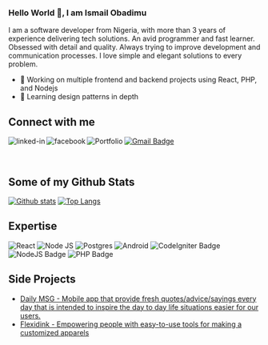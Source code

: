 ### Hello World 👋, I am Ismail Obadimu 
I am a software developer from Nigeria, with more than 3 years of experience delivering tech solutions. An avid programmer and fast learner. Obsessed with detail and quality. Always trying to improve development and communication processes. I love simple and elegant solutions to every problem.
- 🔭 Working on multiple frontend and backend projects using React, PHP, and Nodejs
- 🌱 Learning design patterns in depth

## Connect with me

[![Gmail Badge](https://img.shields.io/badge/-me@ismailobadimu.com-c14438?style=flat&logo=Gmail&logoColor=white&link=mailto:me@ismailobadimu.com)](mailto:me@ismailobadimu.com)
[<img align="left" alt="linked-in" src="https://img.shields.io/badge/linkedin-%230077B5.svg?&style=for-the-badge&logo=linkedin&logoColor=white" />](https://www.linkedin.com/in/ismailobadimu)
[<img align="left" alt="facebook" src="https://img.shields.io/badge/facebook-%231877F2.svg?&style=for-the-badge&logo=facebook&logoColor=white" />](https://www.facebook.com/ismailobadimu)
[<img align="left" alt="Portfolio" src="https://img.shields.io/website?up_color=white&up_message=online&url=https%3A%2F%2Fismailobadimu.com" />](https://www.ismailobadimu.com/)

<br />

## Some of my Github Stats

[![Github stats](https://github-readme-stats.vercel.app/api?username=Cradoe&show_icons=true&include_all_commits=true)](https://github.com/Cradoe)
[![Top Langs](https://github-readme-stats.vercel.app/api/top-langs/?username=Cradoe&layout=compact)](https://github.com/Cradoe)

## Expertise
![React](https://img.shields.io/badge/react%20-%2320232a.svg?&style=for-the-badge&logo=react&logoColor=%2361DAFB)
![Node JS](https://img.shields.io/badge/node.js%20-%2343853D.svg?&style=for-the-badge&logo=node.js&logoColor=white)
![Postgres](https://img.shields.io/badge/postgres-%23316192.svg?&style=for-the-badge&logo=postgresql&logoColor=white)
![Android](https://img.shields.io/badge/Android-3DDC84?logo=android&logoColor=white&style=for-the-badge)
![CodeIgniter Badge](https://img.shields.io/static/v1?label=CodeIgniter&message=API&color=white)
![NodeJS Badge](https://img.shields.io/static/v1?label=NodeJS&message=API&color=green)
![PHP Badge](https://img.shields.io/static/v1?label=PHP&message=web&color=blue)

## Side Projects 
- [Daily MSG - Mobile app that provide fresh quotes/advice/sayings every day that is intended to inspire the day to day life situations easier for our users.](https://www.daily-msg.com)
- [Flexidink - Empowering people with easy-to-use tools for making a customized apparels](https://www.flexidink.com)
<!-- - [Friconn - Learning companion for African students](https://www.friconn.com) -->


